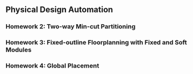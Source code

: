 ## Physical Design Automation

### Homework 2: Two-way Min-cut Partitioning

### Homework 3: Fixed-outline Floorplanning with Fixed and Soft Modules 

### Homework 4: Global Placement 
